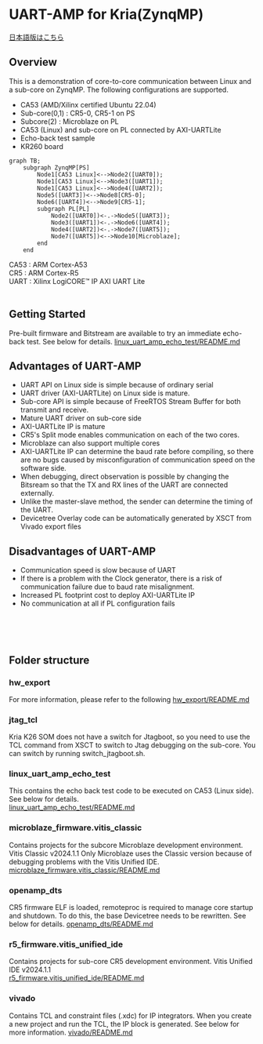 
# UART-AMP for Kria(ZynqMP) 

[日本語版はこちら](https://github.com/kern-gt/ZynqMP-UART-AMP-KR260-Ubuntu/blob/main/README_jp.md)

## Overview
This is a demonstration of core-to-core communication between Linux and a sub-core on ZynqMP. The following configurations are supported.
* CA53 (AMD/Xilinx certified Ubuntu 22.04)
* Sub-core(0,1) : CR5-0, CR5-1 on PS
* Subcore(2) : Microblaze on PL
* CA53 (Linux) and sub-core on PL connected by AXI-UARTLite
* Echo-back test sample
* KR260 board

```mermaid
graph TB;
    subgraph ZynqMP[PS]
        Node1[CA53 Linux]<-->Node2([UART0]);
        Node1[CA53 Linux]<-->Node3([UART1]);
        Node1[CA53 Linux]<-->Node4([UART2]);
        Node5([UART3])<-->Node8[CR5-0];
        Node6([UART4])<-->Node9[CR5-1];
        subgraph PL[PL]
            Node2([UART0])<-.->Node5([UART3]);
            Node3([UART1])<-.->Node6([UART4]);
            Node4([UART2])<-.->Node7([UART5]);
            Node7([UART5])<-->Node10[Microblaze];
        end
    end
```

CA53 : ARM Cortex-A53  
CR5 : ARM Cortex-R5  
UART : Xilinx LogiCORE™ IP AXI UART Lite
<br><br>
## Getting Started
Pre-built firmware and Bitstream are available to try an immediate echo-back test.
See below for details.
[linux_uart_amp_echo_test/README.md](https://github.com/kern-gt/ZynqMP-UART-AMP-KR260-Ubuntu/blob/main/linux_uart_amp_echo_test/README.md)
  
## Advantages of UART-AMP
* UART API on Linux side is simple because of ordinary serial
* UART driver (AXI-UARTLite) on Linux side is mature.
* Sub-core API is simple because of FreeRTOS Stream Buffer for both transmit and receive.
* Mature UART driver on sub-core side
* AXI-UARTLite IP is mature
* CR5's Split mode enables communication on each of the two cores.
* Microblaze can also support multiple cores
* AXI-UARTLite IP can determine the baud rate before compiling, so there are no bugs caused by misconfiguration of communication speed on the software side.
* When debugging, direct observation is possible by changing the Bitsream so that the TX and RX lines of the UART are connected externally.
* Unlike the master-slave method, the sender can determine the timing of the UART.
* Devicetree Overlay code can be automatically generated by XSCT from Vivado export files

## Disadvantages of UART-AMP
* Communication speed is slow because of UART
* If there is a problem with the Clock generator, there is a risk of communication failure due to baud rate misalignment.
* Increased PL footprint cost to deploy AXI-UARTLite IP
* No communication at all if PL configuration fails

<br><br><br>
## Folder structure
### hw_export
For more information, please refer to the following
[hw_export/README.md](https://github.com/kern-gt/ZynqMP-UART-AMP-KR260-Ubuntu/blob/main/hw_export/README.md)

### jtag_tcl
Kria K26 SOM does not have a switch for Jtagboot, so you need to use the TCL command from XSCT to switch to Jtag debugging on the sub-core.
You can switch by running switch_jtagboot.sh.

### linux_uart_amp_echo_test
This contains the echo back test code to be executed on CA53 (Linux side). See below for details.  
[linux_uart_amp_echo_test/README.md](https://github.com/kern-gt/ZynqMP-UART-AMP-KR260-Ubuntu/blob/main/linux_uart_amp_echo_test/README.md)

### microblaze_firmware.vitis_classic
Contains projects for the subcore Microblaze development environment.
Vitis Classic v2024.1.1
Only Microblaze uses the Classic version because of debugging problems with the Vitis Unified IDE.  
[microblaze_firmware.vitis_classic/README.md](https://github.com/kern-gt/ZynqMP-UART-AMP-KR260-Ubuntu/blob/main/microblaze_firmware.vitis_classic/README.md)

### openamp_dts
CR5 firmware ELF is loaded, remoteproc is required to manage core startup and shutdown. To do this, the base Devicetree needs to be rewritten.
See below for details.
[openamp_dts/README.md](https://github.com/kern-gt/ZynqMP-UART-AMP-KR260-Ubuntu/blob/main/openamp_dts/README.md)

### r5_firmware.vitis_unified_ide
Contains projects for sub-core CR5 development environment.
Vitis Unified IDE v2024.1.1  
[r5_firmware.vitis_unified_ide/README.md](https://github.com/kern-gt/ZynqMP-UART-AMP-KR260-Ubuntu/blob/main/r5_firmware.vitis_unified_ide/README.md)


### vivado
Contains TCL and constraint files (.xdc) for IP integrators.
When you create a new project and run the TCL, the IP block is generated.
See below for more information.
[vivado/README.md](https://github.com/kern-gt/ZynqMP-UART-AMP-KR260-Ubuntu/blob/main/vivado/README.md)